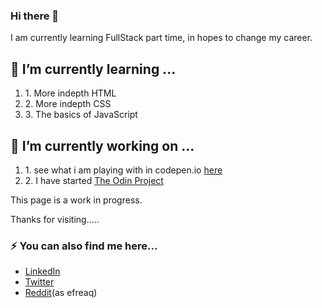 ### Hi there 👋

<!--
**emwiewiora/eMWiewiora** is a ✨ _special_ ✨ repository because its `README.md` (this file) appears on your GitHub profile.

Here are some ideas to get you started:

- 🔭 I’m currently working on ...
- 🌱 I’m currently learning ...
- 👯 I’m looking to collaborate on ...
- 🤔 I’m looking for help with ...
- 💬 Ask me about ...
- 📫 How to reach me: ...
- 😄 Pronouns: ...
- ⚡ Fun fact: ...
-->
<p>I am currently learning FullStack part time, in hopes to change my career.</p>
<h2>🌱 I’m currently learning ...</h2>
<ol>
    <li>1. More indepth HTML</li>
    <li>2. More indepth CSS</li>
    <li>3. The basics of JavaScript</li>
</ol>

<h2>🔭 I’m currently working on ...</h2>
<ol>
    <li>1. see what i am playing with in codepen.io <a target="_blank" href="https://codepen.io/emwiewiora">here</a></li>
    <li>2. I have started <a href="https://www.theodinproject.com/">The Odin Project</a></li>
</ol>
<p>This page is a work in progress.</p>

<p>Thanks for visiting.....</p>

<h3>⚡ You can also find me here...</h3>
<ul>
    <li><a href="https://www.linkedin.com/in/ewiewiora">LinkedIn</a></li>
    <li><a href="https://twitter.com/emwiewiora">Twitter</a></li>
    <li><a href="https://www.reddit.com/user/efreaq">Reddit</a>(as efreaq)</li>
</ul>

